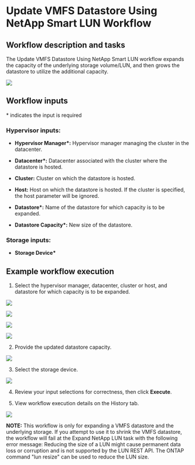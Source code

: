 # Update VMFS Datastore Using NetApp Smart LUN Workflow

## Workflow description and tasks

The Update VMFS Datastore Using NetApp Smart LUN workflow expands the
capacity of the underlying storage volume/LUN, and then grows the
datastore to utilize the additional capacity.

![](../images/UpdateVMFSDatastoreUsingNetAppSmartLUN/0024dc8589ac48e7f9e6289d4f674aee46970180.png)

## Workflow inputs
\* indicates the input is required

### Hypervisor inputs:

- **Hypervisor Manager\*:** Hypervisor manager managing the cluster in the
datacenter.

- **Datacenter\*:** Datacenter associated with the cluster where the
datastore is hosted.

- **Cluster:** Cluster on which the datastore is hosted.

- **Host:** Host on which the datastore is hosted. If the cluster is
specified, the host parameter will be ignored.

- **Datastore\*:** Name of the datastore for which capacity is to be
expanded.

- **Datastore Capacity\*:** New size of the datastore.

### Storage inputs:

- **Storage Device\***

## Example workflow execution

1.  Select the hypervisor manager, datacenter, cluster or host, and
    datastore for which capacity is to be expanded.

![](../images/UpdateVMFSDatastoreUsingNetAppSmartLUN/23107a99082e191f17d3ede817635afc2f4ce986.png)

![](../images/UpdateVMFSDatastoreUsingNetAppSmartLUN/7c0621128a7799fe905997fc4928345e579ffc2b.png)

![](../images/UpdateVMFSDatastoreUsingNetAppSmartLUN/10aeed8d79ff126e318d9eaa2c438e4eb4a116a4.png)

![](../images/UpdateVMFSDatastoreUsingNetAppSmartLUN/d5106bd0a97ab67a513823457c9a09cf6dd264c4.png)

2.  Provide the updated datastore capacity.

![](../images/UpdateVMFSDatastoreUsingNetAppSmartLUN/e16bc790b219804007c81c4b6ff383dfc20b26d1.png)

3.  Select the storage device.

![](../images/UpdateVMFSDatastoreUsingNetAppSmartLUN/2d68c1b1c2b5f15165f1f536681b91c1c8adbc08.png)

4.  Review your input selections for correctness, then click **Execute**.

5.  View workflow execution details on the History tab.

![](../images/UpdateVMFSDatastoreUsingNetAppSmartLUN/02bff92a0066d6c1dc4aeaf31daad4cee679a8ce.png)

**NOTE:** This workflow is only for expanding a VMFS datastore and the underlying storage. If you attempt to use it to shrink the VMFS datastore, the workflow will fail at the Expand NetApp LUN task with the following error message: Reducing the size of a LUN might cause permanent data loss or corruption and is not supported by the LUN REST API. The ONTAP command "lun resize" can be used to reduce the LUN size.